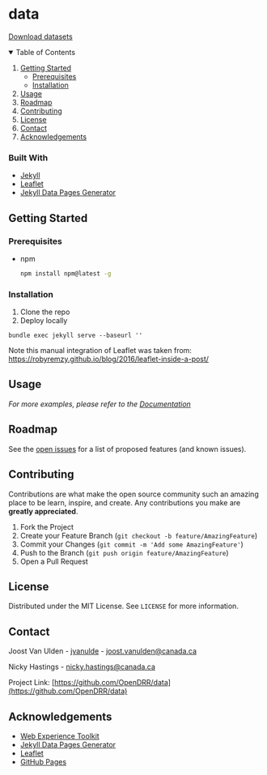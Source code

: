 # data
[Download datasets](https://opendrr.github.io/data/)

<!-- TABLE OF CONTENTS -->
<details open="open">
  <summary>Table of Contents</summary>
  <ol>
    <li>
      <a href="#getting-started">Getting Started</a>
      <ul>
        <li><a href="#prerequisites">Prerequisites</a></li>
        <li><a href="#installation">Installation</a></li>
      </ul>
    </li>
    <li><a href="#usage">Usage</a></li>
    <li><a href="#roadmap">Roadmap</a></li>
    <li><a href="#contributing">Contributing</a></li>
    <li><a href="#license">License</a></li>
    <li><a href="#contact">Contact</a></li>
    <li><a href="#acknowledgements">Acknowledgements</a></li>
  </ol>
</details>

### Built With

* [Jekyll](https://jekyllrb.com/)
* [Leaflet](https://leafletjs.com/)
* [Jekyll Data Pages Generator](https://github.com/avillafiorita/jekyll-datapage_gen)



<!-- GETTING STARTED -->
## Getting Started


### Prerequisites

* npm
  ```sh
  npm install npm@latest -g
  ```

### Installation


1. Clone the repo
2. Deploy locally

 `bundle exec jekyll serve --baseurl ''`

Note this manual integration of Leaflet was taken from: https://robyremzy.github.io/blog/2016/leaflet-inside-a-post/



<!-- USAGE EXAMPLES -->
## Usage

_For more examples, please refer to the [Documentation](https://github.com/OpenDRR/data/tree/main/documentation)_

<!-- ROADMAP -->
## Roadmap

See the [open issues](https://github.com/OpenDRR/data/issues) for a list of proposed features (and known issues).

<!-- CONTRIBUTING -->
## Contributing

Contributions are what make the open source community such an amazing place to be learn, inspire, and create. Any contributions you make are **greatly appreciated**.

1. Fork the Project
2. Create your Feature Branch (`git checkout -b feature/AmazingFeature`)
3. Commit your Changes (`git commit -m 'Add some AmazingFeature'`)
4. Push to the Branch (`git push origin feature/AmazingFeature`)
5. Open a Pull Request

<!-- LICENSE -->
## License

Distributed under the MIT License. See `LICENSE` for more information.

<!-- CONTACT -->
## Contact

Joost Van Ulden - [jvanulde](https://github.com/jvanulde) - joost.vanulden@canada.ca

Nicky Hastings - nicky.hastings@canada.ca

Project Link: [https://github.com/OpenDRR/data](https://github.com/OpenDRR/data)

<!-- ACKNOWLEDGEMENTS -->
## Acknowledgements
* [Web Experience Toolkit](https://github.com/wet-boew/wet-boew)
* [Jekyll Data Pages Generator](https://github.com/avillafiorita/jekyll-datapage_gen)
* [Leaflet](https://leafletjs.com/)
* [GitHub Pages](https://pages.github.com)


